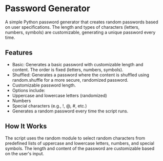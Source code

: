 # Password Generator

A simple Python password generator that creates random passwords based on user specifications. The length and types of characters (letters, numbers, symbols) are customizable, generating a unique password every time.


## Features

- Basic: Generates a basic password with customizable length and content. The order is fixed (letters, numbers, symbols).
- Shuffled: Generates a password where the content is shuffled using random.shuffle for a more secure, randomized password.
- Customizable password length.
- Options include:
- Uppercase and lowercase letters (randomized)
- Numbers
- Special characters (e.g., !, @, #, etc.)
- Generates a random password every time the script runs.


## How It Works

The script uses the random module to select random characters from predefined lists of uppercase and lowercase letters, numbers, and special symbols. The length and content of the password are customizable based on the user's input.
